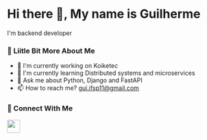# Hi there 👋, My name is Guilherme

I'm backend developer

### 💫 Liitle Bit More About Me

- 🔭 I'm currently working on Koiketec
- 🌱 I'm currently learning Distributed systems and microservices
- 💬 Ask me about Python, Django and FastAPI
- 📫 How to reach me? gui.ifsp11@gmail.com

### 👥 Connect With Me

<a href="https://www.linkedin.com/in/decarvalhogui/" target="_blank"><img src="https://img.shields.io/badge/linkedin-%230077B5.svg?style=for-the-badge&logo=linkedin&logoColor=white" style="margin-bottom: 4px;" height="30px" target="_blank"></a>
